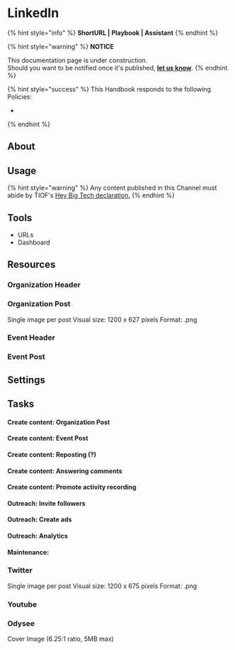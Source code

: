 # LinkedIn

{% hint style="info" %}
**ShortURL | Playbook | Assistant**
{% endhint %}

{% hint style="warning" %}
**NOTICE**

This documentation page is under construction.\
Should you want to be notified once it's published, [**let us know**](https://tiof.click/TIOFTarianUpdatesService).
{% endhint %}

{% hint style="success" %}
This Handbook responds to the following Policies:

*
{% endhint %}

## About



## Usage



{% hint style="warning" %}
Any content published in this Channel must abide by TIOF's [Hey Big Tech declaration.](https://tiof.click/HeyBigTech)
{% endhint %}

## Tools

* URLs
* Dashboard

## Resources

### Organization Header



### Organization Post

Single image per post Visual size: 1200 x 627 pixels Format: .png



### Event Header



### Event Post





## Settings



## Tasks



#### Create content: Organization Post



#### Create content: Event Post



#### Create content: Reposting (?)





#### Create content: Answering comments





#### Create content: Promote activity recording





#### Outreach: Invite followers



#### Outreach: Create ads



#### Outreach: Analytics







#### Maintenance:









### Twitter

Single image per post Visual size: 1200 x 675 pixels Format: .png





### Youtube







### Odysee

Cover Image (6.25:1 ratio, 5MB max)







